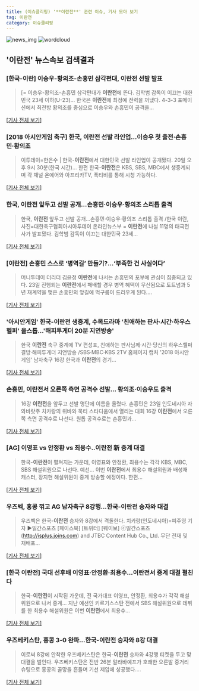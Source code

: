 ```yaml
---
title: (이슈클리핑) '**이란전**' 관련 이슈, 기사 모아 보기
tag: 이란전
category: 이슈클리핑
---
```

![news_img](https://user-images.githubusercontent.com/42597476/44507050-1206f400-a6e4-11e8-8d98-7ffbfebb353f.png)
![wordcloud](https://s3.ap-northeast-2.amazonaws.com/lyrics101-wordcloud/2018-08-23-7adc0abc-1ed1-45f6-a6c7-c141c9920adc.png.png)
## **'**이란전**'** 뉴스속보 검색결과
### [한국-이란] 이승우-황의조-손흥민 삼각편대, **이란전** 선발 발표

>[= 이승우-황의조-손흥민 삼각편대가 **이란전**에 뜬다. 김학범 감독이 이끄는 대한민국 23세 이하(U-23)... 한국은 **이란전**에 최정예 전력을 꺼냈다. 4-3-3 포메이션에서 최전방 황의조를 중심으로 이승우와 손흥민이 공격을...

[[기사 전체 보기]](http://www.sportalkorea.com/news/view.php?gisa_uniq=2018082320065108&section_code=10&cp=se&gomb=1)

### [2018 아시안게임 축구] 한국, **이란전** 선발 라인업…이승우 첫 출전‧손흥민‧황의조

>이투데이=한은수 | 한국-**이란전**에서 대한민국 선발 라인업이 공개됐다. 20일 오후 9시 30분(한국 시간)... 한편 한국-**이란전**은 KBS, SBS, MBC에서 생중계되며 각 채널 온에어와 아프리카TV, 푹티비를 통해 시청 가능하다.

[[기사 전체 보기]](http://www.etoday.co.kr/news/section/newsview.php?idxno=1655668)

### 한국, **이란전** 앞두고 선발 공개…손흥민·이승우·황의조 스리톱 출격

>한국, **이란전** 앞두고 선발 공개…손흥민·이승우·황의조 스리톱 출격 /한국 이란, 사진=대한축구협회아시아투데이 온라인뉴스부 = **이란전**에 나설 11명의 태극전사가 발표됐다. 김학범 감독이 이끄는 대한민국 23세...

[[기사 전체 보기]](http://www.asiatoday.co.kr/view.php?key=20180823002055569)

### [**이란전**] 손흥민 스스로 ‘병역길’ 만들기?...‘부족한 건 사실이다’

>머니투데이 더리더 김윤정 **이란전**에 나서는 손흥민의 포부에 관심이 집중되고 있다. 23일 진행되는 **이란전**에서 패배할 경우 병역 혜택이 무산됨으로 토트넘과 5년 재계약을 맺은 손흥민의 앞길에 먹구름이 드리우게 된다....

[[기사 전체 보기]](http://theleader.mt.co.kr/articleView.html?no=2018082320217885744)

### '아시안게임' 한국-**이란전** 생중계, 수목드라마 '친애하는 판사·시간·하우스헬퍼' 올스톱…'해피투게더 20분 지연방송'

>한국 **이란전** 축구 중계에 TV 편성표, 친애하는 판사님께·시간·당신의 하우스헬퍼 결방·해피투게더 지연방송 /SBS·MBC·KBS 2TV 홈페이지 캡처  '2018 아시안게임' 남자축구 16강 한국과 **이란전**의 경기...

[[기사 전체 보기]](http://www.kyeongin.com/main/view.php?key=20180823001819101)

### 손흥민, **이란전**서 오른쪽 측면 공격수 선발… 황의조·이승우도 출격

>16강 **이란전**을 앞두고 선발 명단에 이름을 올렸다. 손흥민은 23일 인도네시아 자와바랏주 치카랑의 위바와 묵티 스타디움에서 열리는 대회 16강 **이란전**에서 오른쪽 측면 공격수로 나선다. 원톱 공격수로는 손흥민과...

[[기사 전체 보기]](http://news.hankyung.com/article/201808232026i)

### [AG] 이영표 vs 안정환 vs 최용수..**이란전** 新 중계 대결

>한국-**이란전**이 펼쳐지는 가운데, 이영표와 안정환, 최용수는 각각 KBS, MBC, SBS 해설위원으로 나선다. 예선... 이번 **이란전**에서 최용수 해설위원과 배성재 캐스터, 장지현 해설위원이 중계 방송할 예정이다. 한편...

[[기사 전체 보기]](http://www.sedaily.com/NewsView/1S3H29XWI5)

### 우즈벡, 홍콩 꺾고 AG 남자축구 8강행...한국-**이란전** 승자와 대결

>우즈벡은 한국-**이란전** 승자와 8강에서 격돌한다. 치카랑(인도네시아)=피주영 기자 ▶일간스포츠 [페이스북] [트위터] [웨이보] ⓒ일간스포츠(http://isplus.joins.com) and JTBC Content Hub Co., Ltd. 무단 전재 및 재배포...

[[기사 전체 보기]](http://isplus.live.joins.com/news/article/aid.asp?aid=22502522)

### [한국 **이란전**] 국대 선후배 이영표·안정환·최용수…**이란전**서 중계 대결 펼친다

>한국-**이란전**이 시작된 가운데, 전 국가대표 이영표, 안정환, 최용수가 각각 해설위원으로 나서 중계... 지난 예선인 키르기스스탄 전에서 SBS 해설위원으로 데뷔를 한 최용수 해설위원은 이번 **이란전**에서 최용수...

[[기사 전체 보기]](http://mbn.mk.co.kr/pages/news/newsView.php?category=mbn00011&news_seq_no=3616955)

### 우즈베키스탄, 홍콩 3-0 완파…한국-**이란전** 승자와 8강 대결

>이로써 8강에 안착한 우즈베키스탄은 한국-**이란전** 승자와 4강행 티켓을 두고 맞대결을 벌인다. 우즈베키스탄은 전반 26분 알라바예프가 호쾌한 오른발 중거리 슈팅으로 홍콩의 골망을 흔들며 기선 제압에 성공했다....

[[기사 전체 보기]](http://stoo.asiae.co.kr/news/naver_view.htm?idxno=2018082321485697978)


